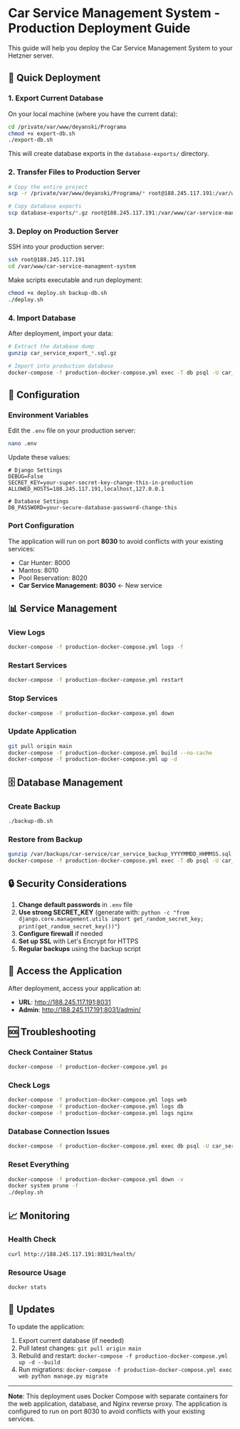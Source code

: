 # Car Service Management System - Production Deployment Guide

This guide will help you deploy the Car Service Management System to your Hetzner server.

## 🚀 Quick Deployment

### 1. Export Current Database

On your local machine (where you have the current data):

```bash
cd /private/var/www/deyanski/Programa
chmod +x export-db.sh
./export-db.sh
```

This will create database exports in the `database-exports/` directory.

### 2. Transfer Files to Production Server

```bash
# Copy the entire project
scp -r /private/var/www/deyanski/Programa/* root@188.245.117.191:/var/www/car-service-managment-system/

# Copy database exports
scp database-exports/*.gz root@188.245.117.191:/var/www/car-service-managment-system/
```

### 3. Deploy on Production Server

SSH into your production server:

```bash
ssh root@188.245.117.191
cd /var/www/car-service-managment-system
```

Make scripts executable and run deployment:

```bash
chmod +x deploy.sh backup-db.sh
./deploy.sh
```

### 4. Import Database

After deployment, import your data:

```bash
# Extract the database dump
gunzip car_service_export_*.sql.gz

# Import into production database
docker-compose -f production-docker-compose.yml exec -T db psql -U car_service_user -d car_service_db < car_service_export_*.sql
```

## 🔧 Configuration

### Environment Variables

Edit the `.env` file on your production server:

```bash
nano .env
```

Update these values:

```env
# Django Settings
DEBUG=False
SECRET_KEY=your-super-secret-key-change-this-in-production
ALLOWED_HOSTS=188.245.117.191,localhost,127.0.0.1

# Database Settings
DB_PASSWORD=your-secure-database-password-change-this
```

### Port Configuration

The application will run on port **8030** to avoid conflicts with your existing services:
- Car Hunter: 8000
- Mantos: 8010  
- Pool Reservation: 8020
- **Car Service Management: 8030** ← New service

## 📊 Service Management

### View Logs
```bash
docker-compose -f production-docker-compose.yml logs -f
```

### Restart Services
```bash
docker-compose -f production-docker-compose.yml restart
```

### Stop Services
```bash
docker-compose -f production-docker-compose.yml down
```

### Update Application
```bash
git pull origin main
docker-compose -f production-docker-compose.yml build --no-cache
docker-compose -f production-docker-compose.yml up -d
```

## 🗄️ Database Management

### Create Backup
```bash
./backup-db.sh
```

### Restore from Backup
```bash
gunzip /var/backups/car-service/car_service_backup_YYYYMMDD_HHMMSS.sql.gz
docker-compose -f production-docker-compose.yml exec -T db psql -U car_service_user -d car_service_db < /var/backups/car-service/car_service_backup_YYYYMMDD_HHMMSS.sql
```

## 🔒 Security Considerations

1. **Change default passwords** in `.env` file
2. **Use strong SECRET_KEY** (generate with: `python -c "from django.core.management.utils import get_random_secret_key; print(get_random_secret_key())"`)
3. **Configure firewall** if needed
4. **Set up SSL** with Let's Encrypt for HTTPS
5. **Regular backups** using the backup script

## 📱 Access the Application

After deployment, access your application at:
- **URL**: http://188.245.117.191:8031
- **Admin**: http://188.245.117.191:8031/admin/

## 🆘 Troubleshooting

### Check Container Status
```bash
docker-compose -f production-docker-compose.yml ps
```

### Check Logs
```bash
docker-compose -f production-docker-compose.yml logs web
docker-compose -f production-docker-compose.yml logs db
docker-compose -f production-docker-compose.yml logs nginx
```

### Database Connection Issues
```bash
docker-compose -f production-docker-compose.yml exec db psql -U car_service_user -d car_service_db -c "\dt"
```

### Reset Everything
```bash
docker-compose -f production-docker-compose.yml down -v
docker system prune -f
./deploy.sh
```

## 📈 Monitoring

### Health Check
```bash
curl http://188.245.117.191:8031/health/
```

### Resource Usage
```bash
docker stats
```

## 🔄 Updates

To update the application:

1. Export current database (if needed)
2. Pull latest changes: `git pull origin main`
3. Rebuild and restart: `docker-compose -f production-docker-compose.yml up -d --build`
4. Run migrations: `docker-compose -f production-docker-compose.yml exec web python manage.py migrate`

---

**Note**: This deployment uses Docker Compose with separate containers for the web application, database, and Nginx reverse proxy. The application is configured to run on port 8030 to avoid conflicts with your existing services.
